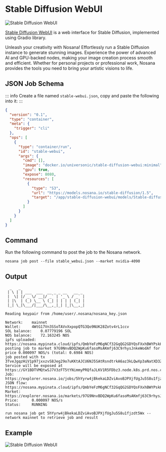 # Stable Diffusion WebUI

![Stable Diffusion WebUI](./stable_diff.gif)

[Stable Diffusion WebUI](https://github.com/AUTOMATIC1111/stable-diffusion-webui) is a web interface for Stable Diffusion, implemented using Gradio library.

Unleash your creativity with Nosana! Effortlessly run a Stable Diffusion instance to generate stunning images.
Experience the power of advanced AI and GPU-backed nodes, making your image creation process smooth and efficient.
Whether for personal projects or professional work, Nosana provides the tools you need to bring your artistic visions to life.

## JSON Job Schema

::: info
Create a file named `stable-webui.json`, copy and paste the following into it:
:::

```json
{
  "version": "0.1",
  "type": "container",
  "meta": {
    "trigger": "cli"
  },
  "ops": [
    {
      "type": "container/run",
      "id": "stable-webui",
      "args": {
        "cmd": [],
        "image": "docker.io/universonic/stable-diffusion-webui:minimal",
        "gpu": true,
        "expose": 8080,
        "resources": [
          {
            "type": "S3",
            "url": "https://models.nosana.io/stable-diffusion/1.5",
            "target": "/app/stable-diffusion-webui/models/Stable-diffusion"
          }
        ]
      }
    }
  ]
}
```

## Command

Run the following command to post the job to the Nosana network.

```sh:no-line-numbers
nosana job post --file stable_webui.json --market nvidia-4090
```

## Output

```sh:no-line-numbers
  _   _
 | \ | | ___  ___  __ _ _ __   __ _
 |  \| |/ _ \/ __|/ _` | '_ \ / _` |
 | |\  | (_) \__ \ (_| | | | | (_| |
 |_| \_|\___/|___/\__,_|_| |_|\__,_|

Reading keypair from /home/user/.nosana/nosana_key.json

Network:	mainnet
Wallet:		4WtG17Vn3SSoTAVvXxpopQTG3Qo9NUK28Zotv4rL1ccv
SOL balance:	0.07779196 SOL
NOS balance:	72.163245 NOS
ipfs uploaded:	https://nosana.mypinata.cloud/ipfs/QmbYeFzM6gNCf32GqQG2GDYQsFXxhBWYPskHHzooQSURBW
posting job to market 97G9NnvBDQ2WpKu6fasoMsAKmfj63C9rhysJnkeWodAf for price 0.000097 NOS/s (total: 0.6984 NOS)
job posted with tx 3TveJgqzHiV1p97jxxzvS8Jeg29o7uKKtAJCU6NJ5SAtRsndtrkA6az3kLQwXp3aNatXD3ZUrBJ64YetWpTXsTFB!
Service will be exposed at https://GY1BDTVMQtwSJ7V3zFT5tYNimmyPRQfaJLKV1R5FDbz3.node.k8s.prd.nos.ci
Job:		https://explorer.nosana.io/jobs/5hYyrw4jBkekaLDZviAvoBJPXjfUgJu5S8u1fjzdt5Wx
JSON flow:	https://nosana.mypinata.cloud/ipfs/QmbYeFzM6gNCf32GqQG2GDYQsFXxhBWYPskHHzooQSURBW
Market:		https://explorer.nosana.io/markets/97G9NnvBDQ2WpKu6fasoMsAKmfj63C9rhysJnkeWodAf
Price:		0.000097 NOS/s
Status:		RUNNING

run nosana job get 5hYyrw4jBkekaLDZviAvoBJPXjfUgJu5S8u1fjzdt5Wx --network mainnet to retrieve job and result
```

## Example

![Stable Diffusion WebUI](./stable_webui.png)
